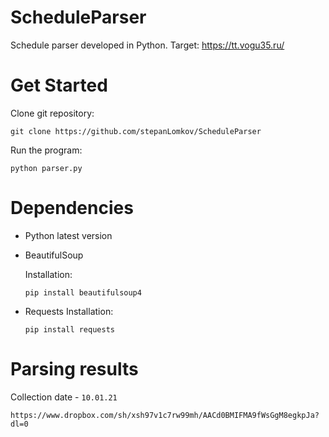 # ScheduleParser
Schedule parser developed in Python. Target: https://tt.vogu35.ru/
# Get Started
Clone git repository:

```console
git clone https://github.com/stepanLomkov/ScheduleParser
```

Run the program:

```console
python parser.py
```

# Dependencies

- Python latest version

- BeautifulSoup

  Installation:
  ```console
  pip install beautifulsoup4
  ```
- Requests
  Installation:
  ```console
  pip install requests
  ```
  
# Parsing results

Collection date - `10.01.21`

```console
https://www.dropbox.com/sh/xsh97v1c7rw99mh/AACd0BMIFMA9fWsGgM8egkpJa?dl=0
```
